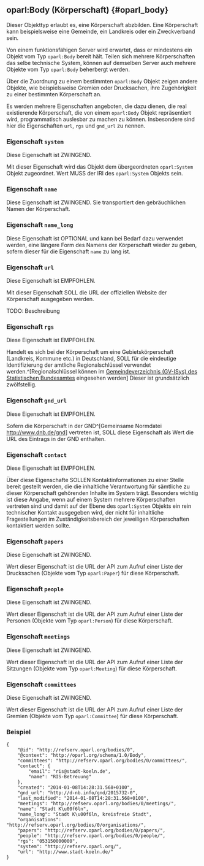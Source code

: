 oparl:Body (Körperschaft)   {#oparl_body}
------------------------

Dieser Objekttyp erlaubt es, eine Körperschaft abzbilden. Eine Körperschaft
kann beispielsweise eine Gemeinde, ein Landkreis oder ein Zweckverband sein.

Von einem funktionsfähigen Server wird erwartet, dass er mindestens
ein Objekt vom Typ `oparl:Body` bereit hält. Teilen sich mehrere Körperschaften
das selbe technische System, können auf demselben Server auch mehrere
Objekte vom Typ `oparl:Body` beherbergt werden.

Über die Zuordnung zu einem bestimmten `oparl:Body` Objekt zeigen andere
Objekte, wie beispielsweise Gremien oder Drucksachen, ihre Zugehörigkeit
zu einer bestimmten Körperschaft an.

Es werden mehrere Eigenschaften angeboten, die dazu dienen, die real
existierende Körperschaft, die von einem `oparl:Body` Objekt repräsentiert
wird, programmatisch auslesbar zu machen zu können. Insbesondere sind hier
die Eigenschaften `url`, `rgs` und `gnd_url` zu nennen.

### Eigenschaft `system`

Diese Eigenschaft ist ZWINGEND.

Mit dieser Eigenschaft wird das Objekt dem übergeordneten `oparl:System` Objekt zugeordnet. Wert MUSS der IRI des `oparl:System` Objekts sein.

### Eigenschaft `name`

Diese Eigenschaft ist ZWINGEND. Sie transportiert den gebräuchlichen Namen der Körperschaft.

### Eigenschaft `name_long`

Diese Eigenschaft ist OPTIONAL und kann bei Bedarf dazu verwendet werden, eine längere Form
des Namens der Körperschaft wieder zu geben, sofern dieser für die Eigenschaft `name` zu lang
ist.

### Eigenschaft `url`

Diese Eigenschaft ist EMPFOHLEN.

Mit dieser Eigenschaft SOLL die URL der offiziellen Website der Körperschaft
ausgegeben werden.

TODO: Beschreibung

### Eigenschaft `rgs`

Diese Eigenschaft ist EMPFOHLEN.

Handelt es sich bei der Körperschaft um eine Gebietskörperschaft
(Landkreis, Kommune etc.) in Deutschland, SOLL für die eindeutige
Identifizierung der amtliche Regionalschlüssel verwendet werden.^[Regionalschlüssel können im [Gemeindeverzeichnis (GV-ISys) des Statistischen Bundesamtes](https://www.destatis.de/DE/ZahlenFakten/LaenderRegionen/Regionales/Gemeindeverzeichnis/Gemeindeverzeichnis.html) eingesehen werden]
Dieser ist grundsätzlich zwölfstellig.

### Eigenschaft `gnd_url`

Diese Eigenschaft ist EMPFOHLEN.

Sofern die Körperschaft in der GND^[Gemeinsame Normdatei <http://www.dnb.de/gnd>] vertreten ist, SOLL diese Eigenschaft
als Wert die URL des Eintrags in der GND enthalten.

### Eigenschaft `contact`

Diese Eigenschaft ist EMPFOHLEN.

Über diese Eigenschafte SOLLEN Kontaktinformationen zu einer Stelle bereit
gestellt werden, die die inhaltliche Verantwortung für sämtliche zu dieser
Körperschaft gehörenden Inhalte im System trägt. Besonders wichtig ist diese
Angabe, wenn auf einem System mehrere Körperschaften vertreten sind und damit
auf der Ebene des `oparl:System` Objekts ein rein technischer Kontakt ausgegeben
wird, der nicht für inhaltliche Fragestellungen im Zuständigkeitsbereich der
jeweiligen Körperschaften kontaktiert werden sollte.

### Eigenschaft `papers`

Diese Eigenschaft ist ZWINGEND.

Wert dieser Eigenschaft ist die URL der API zum Aufruf einer Liste der
Drucksachen (Objekte vom Typ `oparl:Paper`) für diese Körperschaft.

### Eigenschaft `people`

Diese Eigenschaft ist ZWINGEND.

Wert dieser Eigenschaft ist die URL der API zum Aufruf einer Liste der
Personen (Objekte vom Typ `oparl:Person`) für diese Körperschaft.

### Eigenschaft `meetings`

Diese Eigenschaft ist ZWINGEND.

Wert dieser Eigenschaft ist die URL der API zum Aufruf einer Liste der
Sitzungen (Objekte vom Typ `oparl:Meeting`) für diese Körperschaft.

### Eigenschaft `committees`

Diese Eigenschaft ist ZWINGEND.

Wert dieser Eigenschaft ist die URL der API zum Aufruf einer Liste der
Gremien (Objekte vom Typ `oparl:Committee`) für diese Körperschaft.


### Beispiel

~~~~~  {#oparlbody_ex1 .json}
{
    "@id": "http://refserv.oparl.org/bodies/0",
    "@context": "http://oparl.org/schema/1.0/Body",
    "committees": "http://refserv.oparl.org/bodies/0/committees/",
    "contact": {
        "email": "ris@stadt-koeln.de",
        "name": "RIS-Betreuung"
    }, 
    "created": "2014-01-08T14:28:31.568+0100",
    "gnd_url": "http://d-nb.info/gnd/2015732-0",
    "last_modified": "2014-01-08T14:28:31.568+0100",
    "meetings": "http://refserv.oparl.org/bodies/0/meetings/",
    "name": "Stadt K\u00f6ln",
    "name_long": "Stadt K\u00f6ln, kreisfreie Stadt",
    "organisations": "http://refserv.oparl.org/bodies/0/organisations/",
    "papers": "http://refserv.oparl.org/bodies/0/papers/",
    "people": "http://refserv.oparl.org/bodies/0/people/",
    "rgs": "053150000000",
    "system": "http://refserv.oparl.org/",
    "url": "http://www.stadt-koeln.de/"
}
~~~~~

